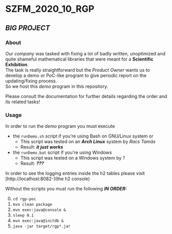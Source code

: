 # SZFM_2020_10_RGP 
## **_BIG PROJECT_**

### **About**
Our _company_ was tasked with fixing a lot of badly written, unoptimized and quite shameful mathematical libraries that were meant for a **Scientific Exhibition**.   
The task is really straightforward but the _Product Owner_ wants us to develop a demo or PoC-like program to give periodic report on the updating/fixing process.    
So we host this _demo_ program in this repository.

Please consult the documentation for further details regarding the order and its related tasks!


### **Usage**    
In order to run the _demo_ program you must execute   
* the `runDemo.sh` script if you're using Bash on GNU/Linux system or
	* This script was tested on an _**Arch Linux**_ system by _Racs Tamás_
	* Result: _**it just works**_
* the `runDemo.bat` script if you're using Windows
	* This script was tested on a Windows system by ?
	* Result: _**???**_

In order to see the logging entries inside the h2 tables please visit [http://localhost:8082-](the h2 console)    


Without the scripts you must run the following _**IN ORDER:**_

0. `cd rgp-poc`
1. `mvn clean package`
2. `mvn exec:java@console &`
3. `sleep 0.1`
4. `mvn exec:java@initdb &`
5. `java -jar target/rgp*.jar`

